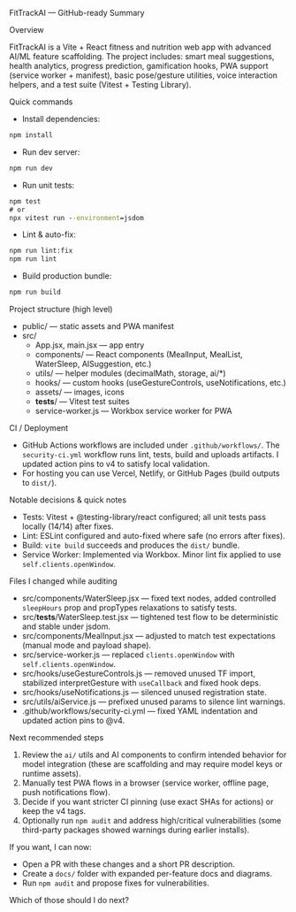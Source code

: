 FitTrackAI — GitHub-ready Summary

Overview

FitTrackAI is a Vite + React fitness and nutrition web app with advanced AI/ML feature scaffolding. The project includes: smart meal suggestions, health analytics, progress prediction, gamification hooks, PWA support (service worker + manifest), basic pose/gesture utilities, voice interaction helpers, and a test suite (Vitest + Testing Library).

Quick commands

- Install dependencies:

```cmd
npm install
```

- Run dev server:

```cmd
npm run dev
```

- Run unit tests:

```cmd
npm test
# or
npx vitest run --environment=jsdom
```

- Lint & auto-fix:

```cmd
npm run lint:fix
npm run lint
```

- Build production bundle:

```cmd
npm run build
```

Project structure (high level)

- public/ — static assets and PWA manifest
- src/
  - App.jsx, main.jsx — app entry
  - components/ — React components (MealInput, MealList, WaterSleep, AISuggestion, etc.)
  - utils/ — helper modules (decimalMath, storage, ai/*)
  - hooks/ — custom hooks (useGestureControls, useNotifications, etc.)
  - assets/ — images, icons
  - __tests__/ — Vitest test suites
  - service-worker.js — Workbox service worker for PWA

CI / Deployment

- GitHub Actions workflows are included under `.github/workflows/`. The `security-ci.yml` workflow runs lint, tests, build and uploads artifacts. I updated action pins to v4 to satisfy local validation.
- For hosting you can use Vercel, Netlify, or GitHub Pages (build outputs to `dist/`).

Notable decisions & quick notes

- Tests: Vitest + @testing-library/react configured; all unit tests pass locally (14/14) after fixes.
- Lint: ESLint configured and auto-fixed where safe (no errors after fixes).
- Build: `vite build` succeeds and produces the `dist/` bundle.
- Service Worker: Implemented via Workbox. Minor lint fix applied to use `self.clients.openWindow`.

Files I changed while auditing

- src/components/WaterSleep.jsx — fixed text nodes, added controlled `sleepHours` prop and propTypes relaxations to satisfy tests.
- src/__tests__/WaterSleep.test.jsx — tightened test flow to be deterministic and stable under jsdom.
- src/components/MealInput.jsx — adjusted to match test expectations (manual mode and payload shape).
- src/service-worker.js — replaced `clients.openWindow` with `self.clients.openWindow`.
- src/hooks/useGestureControls.js — removed unused TF import, stabilized interpretGesture with `useCallback` and fixed hook deps.
- src/hooks/useNotifications.js — silenced unused registration state.
- src/utils/aiService.js — prefixed unused params to silence lint warnings.
- .github/workflows/security-ci.yml — fixed YAML indentation and updated action pins to @v4.

Next recommended steps

1. Review the `ai/` utils and AI components to confirm intended behavior for model integration (these are scaffolding and may require model keys or runtime assets).
2. Manually test PWA flows in a browser (service worker, offline page, push notifications flow).
3. Decide if you want stricter CI pinning (use exact SHAs for actions) or keep the v4 tags.
4. Optionally run `npm audit` and address high/critical vulnerabilities (some third-party packages showed warnings during earlier installs).

If you want, I can now:
- Open a PR with these changes and a short PR description.
- Create a `docs/` folder with expanded per-feature docs and diagrams.
- Run `npm audit` and propose fixes for vulnerabilities.

Which of those should I do next?